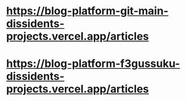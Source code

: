 # https://blog-platform-git-main-dissidents-projects.vercel.app/articles
# https://blog-platform-f3gussuku-dissidents-projects.vercel.app/articles
